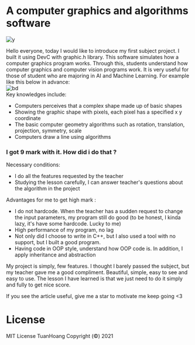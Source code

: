 # A computer graphics and algorithms software  

![y](https://user-images.githubusercontent.com/86332370/142972501-b48d4257-53a3-42aa-b16a-40c2f6289ab3.gif)  
 
Hello everyone, today I would like to introduce my first subject project. I built it using DevC with graphic.h library. This software simulates how a computer graphics program works. Through this, students understand how computer graphics and computer vision programs work. It is very useful for those of student who are majoring in AI and Machine Learning. For example like this below in advance:  
![bd](https://user-images.githubusercontent.com/86332370/142972309-d543dd27-48cd-4191-a7b9-3b941675bb76.gif)  
Key knowledges include:  
- Computers perceives that a complex shape made up of basic shapes
- Showing the graphic shape with pixels, each pixel has a specified x y coordinate
- The basic computer geometry algorithms such as rotation, translation, projection, symmetry, scale
- Computers draw a line using algorithms


### I got 9 mark with it. How did i do that ?  
Necessary conditions:    
+ I do all the features requested by the teacher
+ Studying the lesson carefully, I can answer teacher's questions about the algorithm in the project  

Advantages for me to get high mark :  
+ I do not hardcode. When the teacher has a sudden request to change the input parameters, my program still do good 
 (to be honest, I kinda lazy, it's have some hardcode. Lucky to me)  
+ High performance of my program, no lag
+ Not only did I choose to write in C++, but I also used a tool with no support, but I built a good program.
+ Having code in OOP style, understand how OOP code is. In addition, I apply inheritance and abstraction 

My project is simply, few features. I thought I barely passed the subject, but my teacher gave me a good compliment. Beautiful, simple, easy to see and easy to use. The lesson I have learned is that we just need to do it simply and fully to get nice score.

If you see the article useful, give me a star to motivate me keep going <3  

# License
MIT License TuanHoang Copyright (©) 2021  
